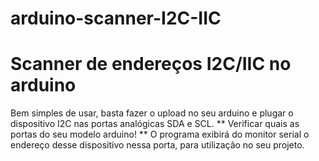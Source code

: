 ﻿# arduino-scanner-I2C-IIC

# Scanner de endereços I2C/IIC no arduino

Bem simples de usar, basta fazer o upload no seu arduino e 
plugar o dispositivo I2C nas portas analógicas SDA e SCL.
** Verificar quais as portas do seu modelo arduino! **
O programa exibirá do monitor serial o endereço desse dispositivo
nessa porta, para utilização no seu projeto.